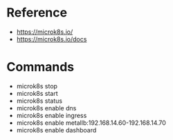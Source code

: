# Reference

* https://microk8s.io/
* https://microk8s.io/docs
                              
# Commands

* microk8s stop
* microk8s start
* microk8s status
* microk8s enable dns
* microk8s enable ingress
* microk8s enable metallb:192.168.14.60-192.168.14.70
* microk8s enable dashboard
                  

